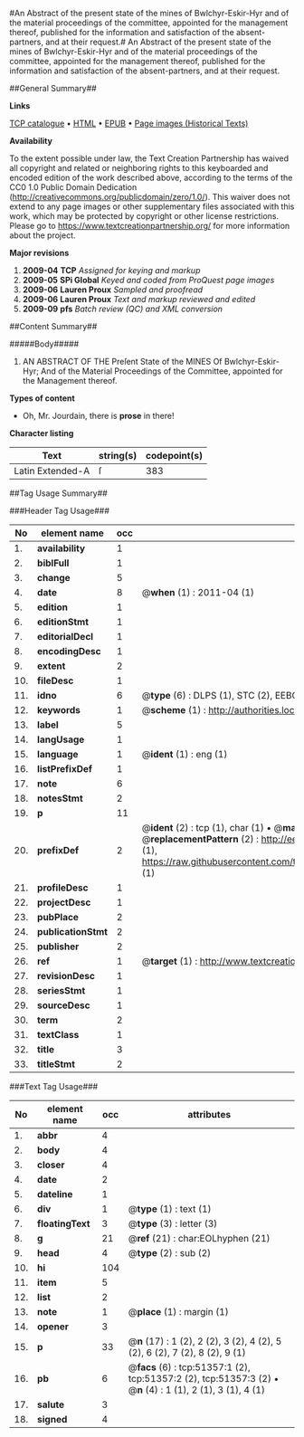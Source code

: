 #An Abstract of the present state of the mines of Bwlchyr-Eskir-Hyr and of the material proceedings of the committee, appointed for the management thereof, published for the information and satisfaction of the absent-partners, and at their request.#
An Abstract of the present state of the mines of Bwlchyr-Eskir-Hyr and of the material proceedings of the committee, appointed for the management thereof, published for the information and satisfaction of the absent-partners, and at their request.

##General Summary##

**Links**

[TCP catalogue](http://www.ota.ox.ac.uk/tcp/)  • 
[HTML](http://tei.it.ox.ac.uk/tcp/Texts-HTML/free/A23/A23966.html)  • 
[EPUB](http://tei.it.ox.ac.uk/tcp/Texts-EPUB/free/A23/A23966.epub) • 
[Page images (Historical Texts)](https://historicaltexts.jisc.ac.uk/eebo-11948951e)

**Availability**

To the extent possible under law, the Text Creation Partnership has waived all copyright and related or neighboring rights to this keyboarded and encoded edition of the work described above, according to the terms of the CC0 1.0 Public Domain Dedication (http://creativecommons.org/publicdomain/zero/1.0/). This waiver does not extend to any page images or other supplementary files associated with this work, which may be protected by copyright or other license restrictions. Please go to https://www.textcreationpartnership.org/ for more information about the project.

**Major revisions**

1. __2009-04__ __TCP__ *Assigned for keying and markup*
1. __2009-05__ __SPi Global__ *Keyed and coded from ProQuest page images*
1. __2009-06__ __Lauren Proux__ *Sampled and proofread*
1. __2009-06__ __Lauren Proux__ *Text and markup reviewed and edited*
1. __2009-09__ __pfs__ *Batch review (QC) and XML conversion*

##Content Summary##

#####Body#####

1. AN ABSTRACT OF THE Preſent State of the MINES Of Bwlchyr-Eskir-Hyr; And of the Material Proceedings of the Committee, appointed for the Management thereof.

**Types of content**

  * Oh, Mr. Jourdain, there is **prose** in there!

**Character listing**


|Text|string(s)|codepoint(s)|
|---|---|---|
|Latin Extended-A|ſ|383|

##Tag Usage Summary##

###Header Tag Usage###

|No|element name|occ|attributes|
|---|---|---|---|
|1.|__availability__|1||
|2.|__biblFull__|1||
|3.|__change__|5||
|4.|__date__|8| @__when__ (1) : 2011-04 (1)|
|5.|__edition__|1||
|6.|__editionStmt__|1||
|7.|__editorialDecl__|1||
|8.|__encodingDesc__|1||
|9.|__extent__|2||
|10.|__fileDesc__|1||
|11.|__idno__|6| @__type__ (6) : DLPS (1), STC (2), EEBO-CITATION (1), OCLC (1), VID (1)|
|12.|__keywords__|1| @__scheme__ (1) : http://authorities.loc.gov/ (1)|
|13.|__label__|5||
|14.|__langUsage__|1||
|15.|__language__|1| @__ident__ (1) : eng (1)|
|16.|__listPrefixDef__|1||
|17.|__note__|6||
|18.|__notesStmt__|2||
|19.|__p__|11||
|20.|__prefixDef__|2| @__ident__ (2) : tcp (1), char (1)  •  @__matchPattern__ (2) : ([0-9\-]+):([0-9IVX]+) (1), (.+) (1)  •  @__replacementPattern__ (2) : http://eebo.chadwyck.com/downloadtiff?vid=$1&page=$2 (1), https://raw.githubusercontent.com/textcreationpartnership/Texts/master/tcpchars.xml#$1 (1)|
|21.|__profileDesc__|1||
|22.|__projectDesc__|1||
|23.|__pubPlace__|2||
|24.|__publicationStmt__|2||
|25.|__publisher__|2||
|26.|__ref__|1| @__target__ (1) : http://www.textcreationpartnership.org/docs/. (1)|
|27.|__revisionDesc__|1||
|28.|__seriesStmt__|1||
|29.|__sourceDesc__|1||
|30.|__term__|2||
|31.|__textClass__|1||
|32.|__title__|3||
|33.|__titleStmt__|2||


###Text Tag Usage###

|No|element name|occ|attributes|
|---|---|---|---|
|1.|__abbr__|4||
|2.|__body__|4||
|3.|__closer__|4||
|4.|__date__|2||
|5.|__dateline__|1||
|6.|__div__|1| @__type__ (1) : text (1)|
|7.|__floatingText__|3| @__type__ (3) : letter (3)|
|8.|__g__|21| @__ref__ (21) : char:EOLhyphen (21)|
|9.|__head__|4| @__type__ (2) : sub (2)|
|10.|__hi__|104||
|11.|__item__|5||
|12.|__list__|2||
|13.|__note__|1| @__place__ (1) : margin (1)|
|14.|__opener__|3||
|15.|__p__|33| @__n__ (17) : 1 (2), 2 (2), 3 (2), 4 (2), 5 (2), 6 (2), 7 (2), 8 (2), 9 (1)|
|16.|__pb__|6| @__facs__ (6) : tcp:51357:1 (2), tcp:51357:2 (2), tcp:51357:3 (2)  •  @__n__ (4) : 1 (1), 2 (1), 3 (1), 4 (1)|
|17.|__salute__|3||
|18.|__signed__|4||
